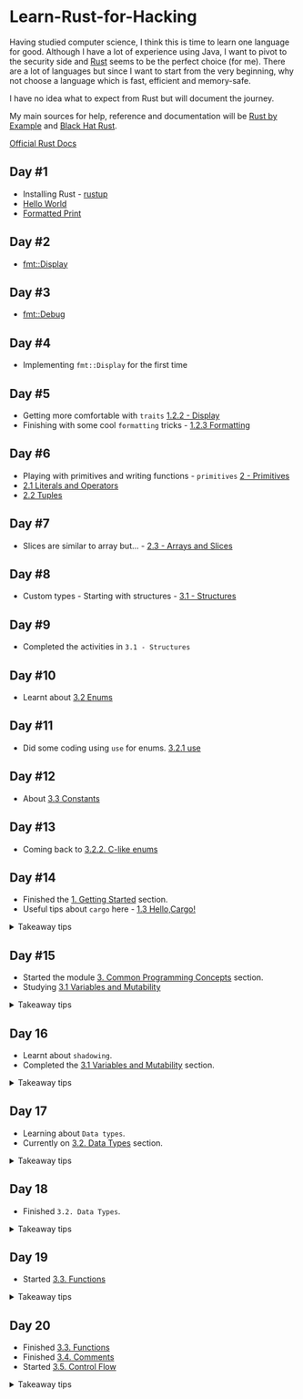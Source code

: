# Learn-Rust-for-Hacking
Having studied computer science, I think this is time to learn one language for good. Although I have a lot of experience using Java, I want to pivot to the security side and [Rust](https://www.rust-lang.org/) seems to be the perfect choice (for me). There are a lot of languages but since I want to start from the very beginning, why not choose a language which is fast, efficient and memory-safe.

I have no idea what to expect from Rust but will document the journey.

My main sources for help, reference and documentation will be [Rust by Example](https://doc.rust-lang.org/rust-by-example/) and [Black Hat Rust](https://kerkour.com/black-hat-rust).

[Official Rust Docs](https://doc.rust-lang.org/std/)

## Day #1
- Installing Rust - [rustup](https://rustup.rs/)
- [Hello World](https://doc.rust-lang.org/rust-by-example/hello.html)
- [Formatted Print](https://doc.rust-lang.org/rust-by-example/hello/print.html)

## Day #2
- [fmt::Display](https://doc.rust-lang.org/rust-by-example/hello/print/print_display/testcase_list.html)

## Day #3
- [fmt::Debug](https://doc.rust-lang.org/rust-by-example/hello/print/print_debug.html)

## Day #4
- Implementing `fmt::Display` for the first time

## Day #5
- Getting more comfortable with `traits` [1.2.2 - Display](https://doc.rust-lang.org/rust-by-example/hello/print/print_display.html)
- Finishing with some cool `formatting` tricks - [1.2.3 Formatting](https://doc.rust-lang.org/rust-by-example/hello/print/fmt.html)

## Day #6
- Playing with primitives and writing functions - `primitives` [2 - Primitives](https://doc.rust-lang.org/rust-by-example/primitives.html)
- [2.1 Literals and Operators](https://doc.rust-lang.org/rust-by-example/primitives/literals.html)
- [2.2 Tuples](https://doc.rust-lang.org/rust-by-example/primitives/tuples.html)

## Day #7
- Slices are similar to array but... - [2.3 - Arrays and Slices](https://doc.rust-lang.org/rust-by-example/primitives/array.html)

## Day #8
- Custom types - Starting with structures - [3.1 - Structures](https://doc.rust-lang.org/rust-by-example/custom_types/structs.html)

## Day #9
- Completed the activities in `3.1 - Structures`

## Day #10
- Learnt about [3.2 Enums](https://doc.rust-lang.org/rust-by-example/custom_types/enum.html)

## Day #11
- Did some coding using ```use``` for enums. [3.2.1 use](https://doc.rust-lang.org/stable/rust-by-example/custom_types/enum/enum_use.html)

## Day #12
- About [3.3 Constants](https://doc.rust-lang.org/rust-by-example/custom_types/constants.html)

## Day #13
- Coming back to [3.2.2. C-like enums](https://doc.rust-lang.org/rust-by-example/custom_types/enum/c_like.html)

## Day #14
- Finished the [1. Getting Started](https://doc.rust-lang.org/book/ch01-00-getting-started.html) section.
- Useful tips about `cargo` here - [1.3 Hello,Cargo!](https://doc.rust-lang.org/book/ch01-03-hello-cargo.html)

<details>
  
<summary>Takeaway tips</summary>

- We can create a project using `cargo new`.
- We can build a project using `cargo build`.
- We can build and run a project in one step using `cargo run`.
- We can build a project without producing a binary to check for errors using `cargo check`.
- Instead of saving the result of the build in the same directory as our code, Cargo stores it in the `target/debug` directory.
</details>

## Day #15

- Started the module [3. Common Programming Concepts](https://doc.rust-lang.org/book/ch03-00-common-programming-concepts.html) section.
- Studying [3.1 Variables and Mutability](https://doc.rust-lang.org/book/ch03-01-variables-and-mutability.html)

<details>
  
<summary>Takeaway tips</summary>

- Variable is immutable by default.
- However we can use `mut` to make a variable mutable.
- Constants aren’t just immutable by default—they’re always immutable.
- Constants are valid for the entire time a program runs, within the scope in which they were declared. 
</details>

## Day 16

- Learnt about `shadowing`.
- Completed the [3.1 Variables and Mutability](https://doc.rust-lang.org/book/ch03-01-variables-and-mutability.html) section.

<details>

<summary>Takeaway tips</summary>

- Difference between `mut` and `shadowing` is that because we’re effectively creating a new variable when we use the `let` keyword again.
- First variable is shadowed by the second, which means that the second variable is what the compiler will see when you use the name of the variable.

</details>

## Day 17

- Learning about `Data types`.
- Currently on [3.2. Data Types](https://doc.rust-lang.org/book/ch03-02-data-types.html) section.

<details>

<summary>Takeaway tips</summary>

- Rust is a *statically* typed language, which means that it must know the types of all variables at compile time.
- A *scalar* type represents a single value. Rust has four primary scalar types: integers, floating-point numbers, Booleans, and characters.

</details>

## Day 18

- Finished `3.2. Data Types`.

<details>

<summary>Takeaway tips</summary>

- Rust has two primitive compound types: *tuples* and *array*.
- A `tuple` is a general way of grouping together a number of values with a variety of types into one compound type. Tuples have a *fixed length*: once declared, they cannot grow or shrink in size.
- Unlike a tuple, every element of an `array` must have the same type. Unlike arrays in some other languages, arrays in Rust have a fixed length.

</details>

## Day 19

- Started [3.3. Functions](https://doc.rust-lang.org/book/ch03-03-how-functions-work.html)

<details>

<summary>Takeaway tips</summary>

- In function signatures, you *must* declare the type of each parameter.
- Statements are instructions that perform some action and do not return a value.
- Expressions evaluate to a value.
- Expressions do not include ending semicolons. If you add a semicolon to the end of an expression, you turn it into a statement, and it will then not return a value.

</details>

## Day 20

- Finished [3.3. Functions](https://doc.rust-lang.org/book/ch03-03-how-functions-work.html)
- Finished [3.4. Comments](https://doc.rust-lang.org/book/ch03-04-comments.html)
- Started [3.5. Control Flow](https://doc.rust-lang.org/book/ch03-05-control-flow.html)

<details>

<summary>Takeaway tips</summary>

- You must be explicit and always provide `if` with a **Boolean** as its condition.
- In the `if`, `else if` and `else` blocks, if the types are mismatched, it will throw an error.

</details>